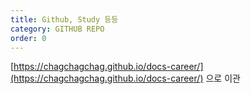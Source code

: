 ```yaml
---
title: Github, Study 등등
category: GITHUB REPO
order: 0
---
```


[https://chagchagchag.github.io/docs-career/](https://chagchagchag.github.io/docs-career/) 으로 이관
